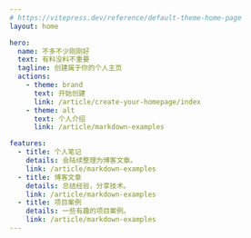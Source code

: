 ```yaml
---
# https://vitepress.dev/reference/default-theme-home-page
layout: home

hero:
  name: 不多不少刚刚好
  text: 有料没料不重要
  tagline: 创建属于你的个人主页
  actions:
    - theme: brand
      text: 开始创建
      link: /article/create-your-homepage/index
    - theme: alt
      text: 个人介绍
      link: /article/markdown-examples

features:
  - title: 个人笔记
    details: 会陆续整理为博客文章。
    link: /article/markdown-examples
  - title: 博客文章
    details: 总结经验，分享技术。
    link: /article/markdown-examples
  - title: 项目案例
    details: 一些有趣的项目案例。
    link: /article/markdown-examples
---
```

